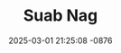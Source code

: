 ---
layout: movie-video-data
date: 2025-03-01 21:25:08 -0876
categories: movie

# Site Attributes
title: "Suab Nag"
permalink: "/movie/Suab_Nag"

# Movie Attributes
synopsis: "Suab Nag yog ib zaj dab neeg hais txog Pheej (Yee Lee) lub neej thiab nws txoj kev hlub nrog Suab Nag (Dao Lao). Txij hnub uas pheej ntsib suab nag los, nws lub neej pauv lawm ntau heev. Thaum suab nag niam thiab txiv tsis pub pheej yuav suab nag vim rau qhov lawv twb muab suab nag qhaib rau dab laug tus tub (Sou Lee) lawm, Pheej yuav ua txhua yam kom tau suab nag los nrog nws nyob. xyov yog vim lub ntuj los yog txoj hmoo ntau yam kev phem thiab kev tu siab yuav tshwm sim rau hauv pheej thiab suab nag lub neej. "
producer: "Nurizon Entertainment"
director: "Tou Xiong, Lao Yang"
writer: "Teng Lee"
video_link: ""
genre: "Drama"
year: "2007"
release_type: "DVD"
storage: "Center for Hmong Studies"
thumbnail: "/assets/images/movie_thumbnails/Suab Nag.jpeg"
publishing_company: "Nurizon Entertainment"

# Sequels + Parts
base_movie: ""
total_parts: 0
sequel: ""

# Movie Cast
cast:
- name: "Yee Lee"
- name: "Dao Lao"
---